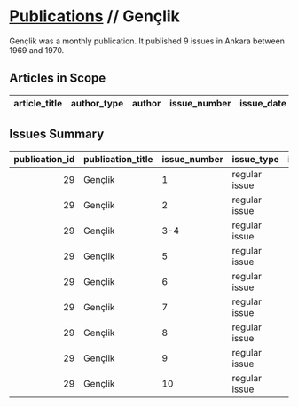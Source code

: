 # [Publications](firstlevel_publications.md) // Gençlik

Gençlik was a monthly publication. It published 9 issues in Ankara between 1969 and 1970.

## Articles in Scope

| article_title   | author_type   | author   | issue_number   | issue_date   | pages   |
|-----------------|---------------|----------|----------------|--------------|---------|

## Issues Summary

|   publication_id | publication_title   | issue_number   | issue_type    |   issue_year | issue_month   |   issue_day |   printing_house_name |
|-----------------:|:--------------------|:---------------|:--------------|-------------:|:--------------|------------:|----------------------:|
|               29 | Gençlik             | 1              | regular issue |         1969 | 11            |         nan |                   nan |
|               29 | Gençlik             | 2              | regular issue |         1969 | 12            |         nan |                   nan |
|               29 | Gençlik             | 3-4            | regular issue |         1970 | 1-2           |         nan |                   nan |
|               29 | Gençlik             | 5              | regular issue |         1970 | 3             |         nan |                   nan |
|               29 | Gençlik             | 6              | regular issue |         1970 | 4             |         nan |                   nan |
|               29 | Gençlik             | 7              | regular issue |         1970 | 5-6           |         nan |                   nan |
|               29 | Gençlik             | 8              | regular issue |         1970 | 7             |         nan |                   nan |
|               29 | Gençlik             | 9              | regular issue |         1970 | 8             |         nan |                   nan |
|               29 | Gençlik             | 10             | regular issue |         1970 | 9-10          |         nan |                   nan |